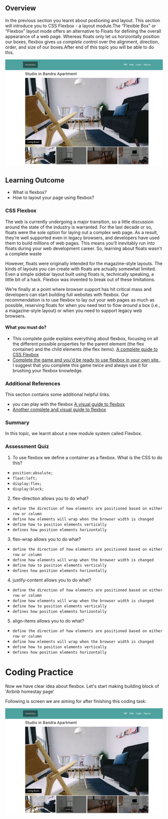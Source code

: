 ## Overview
In the previous section you learnt about postioning and layout. This section will introduce you to CSS Flexbox - a layout module.The “Flexible Box” or “Flexbox” layout mode offers an alternative to Floats for defining the overall appearance of a web page. Whereas floats only let us horizontally position our boxes, flexbox gives us _complete_ control over the alignment, direction, order, and size of our boxes.After end of this topic you will be able to do this.

![flex box](images/flexbox.png)

## Learning Outcome

- What is flexbox?
- How to layout your page using flexbox?

### CSS Flexbox

The web is currently undergoing a major transition, so a little discussion around the state of the industry is warranted. For the last decade or so, floats were the sole option for laying out a complex web page. As a result, they’re well supported even in legacy browsers, and developers have used them to build millions of web pages. This means you’ll inevitably run into floats during your web development career. So, learning about floats wasn't a complete waste

However, floats were originally intended for the magazine-style layouts. The kinds of layouts you can create with floats are actually somewhat limited. Even a simple sidebar layout built using floats is, technically speaking, a little bit of a hack. Flexbox was invented to break out of these limitations.

We’re finally at a point where browser support has hit critical mass and developers can start building full websites with flexbox. Our recommendation is to use flexbox to lay out your web pages as much as possible, reserving floats for when you need text to flow _around_ a box (i.e., a magazine-style layout) or when you need to support legacy web browsers.

#### What you must do?

- This complete guide explains everything about flexbox, focusing on all the different possible properties for the parent element (the flex container) and the child elements (the flex items). [A complete guide to CSS Flexbox](https://css-tricks.com/snippets/css/a-guide-to-flexbox/)
- [Complete the game and you'd be ready to use flexbox in your own site.](https://flexboxfroggy.com/). I suggest that you complete this game twice and always use it for brushing your flexbox knowledge.

### Additional References

This section contains some additional helpful links.

- you can play with the flexbox [A visual guide to flexbox](https://demos.scotch.io/visual-guide-to-css3-flexbox-flexbox-playground/demos/)
- [Another complete and visual guide to flexbox](https://themehunt.com/blog/19-web-tips-and-tricks/170-a-complete-visual-guide-to-flexbox)

### Summary

In this topic, we learnt about a new module system called Flexbox.

### Assessment Quiz

1. To use flexbox we define a container as a flexbox. What is the CSS to do this?

- `position:absolute;`
- `float:left;`
- `display:flex;` 
- `display:block;`

2. flex-direction allows you to do what?

- `define the direction of how elements are positioned based on either row or column` 
- `define how elements will wrap when the browser width is changed`
- `define how to position elements vertically`
- `defines how position elements horizontally`

3. flex-wrap allows you to do what?

- `define the direction of how elements are positioned based on either row or column`
- `define how elements will wrap when the browser width is changed` 
- `define how to position elements vertically`
- `defines how position elements horizontally`

4. justify-content allows you to do what?

- `define the direction of how elements are positioned based on either row or column`
- `define how elements will wrap when the browser width is changed`
- `define how to position elements vertically`
- `defines how position elements horizontally` 

5. align-items allows you to do what?

- `define the direction of how elements are positioned based on either row or column`
- `define how elements will wrap when the browser width is changed`
- `define how to position elements vertically` 
- `defines how position elements horizontally`


# Coding Practice

Now we have clear idea about flexbox. Let's start making building block of 'Airbnb homestay page' 

Following is screen we are aiming for after finishing this coding task:

![flex box](images/flexbox.png)
